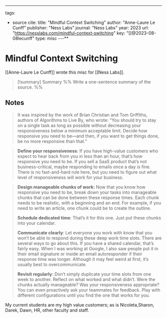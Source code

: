 ---
tags: 
  - source
cite:
  title: "Mindful Context Switching"
  author: "Anne-Laure Le Cunff"
  publisher: "Ness Labs"
  journal: "Ness Labs"
  year: 2023
  url: "https://nesslabs.com/mindful-context-switching"
  key: "[[@2023-08-08lecunff"
  type: misc
---**
# Mindful Context Switching
[[Anne-Laure Le Cunff]] wrote this misc for [[Ness Labs]].

> [!summary] Summary
> %% Write a one-sentence summary of the source. %%

## Notes
> It was inspired by the work of Brian Christian and Tom Griffiths, authors of Algorithms to Live By, who wrote: “You should try to stay on a single task as long as possible without decreasing your responsiveness below a minimum acceptable limit. Decide how responsive you need to be—and then, if you want to get things done, be no more responsive than that.”

> **Define your responsiveness**: If you have high-value customers who expect to hear back from you in less than an hour, that’s how responsive you need to be. If you sell a SaaS product that’s not business-critical, maybe responding to emails once a day is fine. There is no fast-and-hard rule here, but you need to figure out what level of responsiveness will work for your business.

> **Design manageable chunks of work:** Now that you know how responsive you need to be, break down your tasks into manageable chunks that can be done between these response times. Each chunk needs to be realistic, with a beginning and an end. For example, if you need to write an article, one chunk could be to create the outline.
> 
> **Schedule dedicated time**: That’s it for this one. Just put these chunks into your calendar.
>
>**Communicate clearly**: Let everyone you work with know that you won’t be able to respond during these deep work time slots. There are several ways to go about this. If you have a shared calendar, that’s fairly easy. When I was working at Google, I also saw people put it in their email signature or inside an email autoresponder if their response time was longer. Although it may feel weird at first, it’s usually best to overcommunicate.
>
> **Revisit regularly**: Don’t simply duplicate your time slots from one week to another. Reflect on what worked and what didn’t. Were the chunks actually manageable? Was your responsiveness appropriate? You can even proactively ask your teammates for feedback. Play with different configurations until you find the one that works for you.

My current students are my high value customers; as is Nicoleta,Sharon, Darek, Dawn, HR, other faculty and staff.